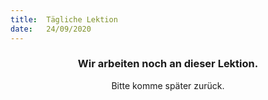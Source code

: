 ```yaml
---
title:  Tägliche Lektion
date:   24/09/2020
---
```


### <center>Wir arbeiten noch an dieser Lektion.</center>
<center>Bitte komme später zurück.</center>
